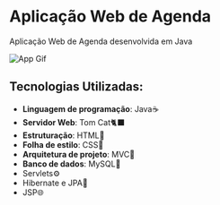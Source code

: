 # Aplicação Web de Agenda

Aplicação Web de Agenda desenvolvida em Java

![App Gif](https://media4.giphy.com/media/v1.Y2lkPTc5MGI3NjExb2N5eDF5Ynl6NG1sa2tsdGI2ZWZkZ2NtbDk0Y3dxZjVmZ2h1Nm51dSZlcD12MV9pbnRlcm5hbF9naWZfYnlfaWQmY3Q9Zw/fQgYCKqlRQXOSv8ZAJ/giphy.gif)


## Tecnologias Utilizadas:

- **Linguagem de programação**: Java☕
- **Servidor Web**: Tom Cat🐈‍⬛
- **Estruturação**: HTML🔨
- **Folha de estilo**: CSS📄
- **Arquitetura de projeto**: MVC📂
- **Banco de dados**: MySQL🎲
- Servlets⚙️
- Hibernate e JPA🔧
- JSP🌐
